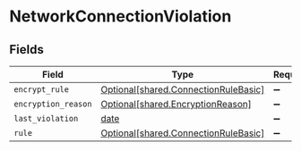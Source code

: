 # NetworkConnectionViolation


## Fields

| Field                                                                                  | Type                                                                                   | Required                                                                               | Description                                                                            |
| -------------------------------------------------------------------------------------- | -------------------------------------------------------------------------------------- | -------------------------------------------------------------------------------------- | -------------------------------------------------------------------------------------- |
| `encrypt_rule`                                                                         | [Optional[shared.ConnectionRuleBasic]](undefined/models/shared/connectionrulebasic.md) | :heavy_minus_sign:                                                                     | N/A                                                                                    |
| `encryption_reason`                                                                    | [Optional[shared.EncryptionReason]](undefined/models/shared/encryptionreason.md)       | :heavy_minus_sign:                                                                     | N/A                                                                                    |
| `last_violation`                                                                       | [date](https://docs.python.org/3/library/datetime.html#date-objects)                   | :heavy_minus_sign:                                                                     | N/A                                                                                    |
| `rule`                                                                                 | [Optional[shared.ConnectionRuleBasic]](undefined/models/shared/connectionrulebasic.md) | :heavy_minus_sign:                                                                     | N/A                                                                                    |